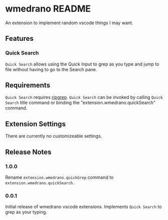 # wmedrano README

An extension to implement random vscode things I may want.

## Features

### Quick Search

`Quick Search` allows using the Quick Input to grep as you type and jump to
file without having to go to the Search pane.

## Requirements

`Quick Search` requires [ripgrep](https://github.com/BurntSushi/ripgrep).
`Quick Search` can be invoked by calling `Quick Search` title command or
binding the "extension.wmedrano.quickSearch" command.

## Extension Settings

There are currently no customizeable settings.

## Release Notes

### 1.0.0

Rename `extension.wmedrano.quickGrep` command to `extension.wmedrano.quickSearch`.

### 0.0.1

Initial release of wmedrano vscode extensions. Implements `Quick Search` to
grep as your typing.
